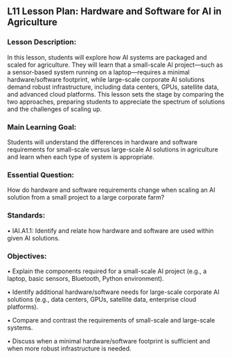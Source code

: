 ## L11 Lesson Plan: Hardware and Software for AI in Agriculture
### Lesson Description:
In this lesson, students will explore how AI systems are packaged and scaled for agriculture. They will learn that a small-scale AI project—such as a sensor-based system running on a laptop—requires a minimal hardware/software footprint, while large-scale corporate AI solutions demand robust infrastructure, including data centers, GPUs, satellite data, and advanced cloud platforms. This lesson sets the stage by comparing the two approaches, preparing students to appreciate the spectrum of solutions and the challenges of scaling up.

### Main Learning Goal:
Students will understand the differences in hardware and software requirements for small-scale versus large-scale AI solutions in agriculture and learn when each type of system is appropriate.

### Essential Question:
How do hardware and software requirements change when scaling an AI solution from a small project to a large corporate farm?

### Standards:

•	IAI.A1.1: Identify and relate how hardware and software are used within given AI solutions. 

### Objectives:

•	Explain the components required for a small-scale AI project (e.g., a laptop, basic sensors, Bluetooth, Python environment).  

•	Identify additional hardware/software needs for large-scale corporate AI solutions (e.g., data centers, GPUs, satellite data, enterprise cloud platforms).  

•	Compare and contrast the requirements of small-scale and large-scale systems.    

•	Discuss when a minimal hardware/software footprint is sufficient and when more robust infrastructure is needed.

